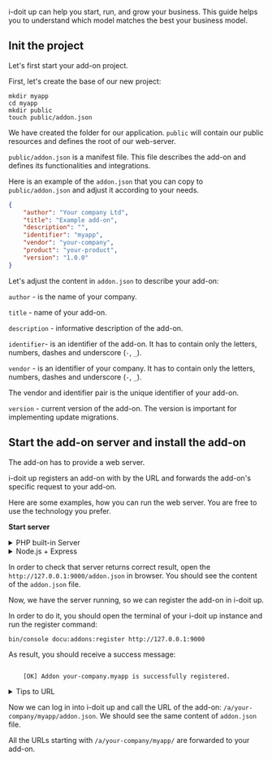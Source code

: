 
i-doit up can help you start, run, and grow your business. This guide helps you to understand which model matches the best your business model.

## Init the project

Let's first start your add-on project.

First, let's create the base of our new project:

```shell
mkdir myapp
cd myapp
mkdir public
touch public/addon.json
```

We have created the folder for our application. `public` will contain our public resources and defines the root of our web-server.

`public/addon.json` is a manifest file. This file describes the add-on and defines its functionalities and integrations.

Here is an example of the `addon.json` that you can copy to `public/addon.json` and adjust it according to your needs.

```json
{
    "author": "Your company Ltd",
    "title": "Example add-on",
    "description": "",
    "identifier": "myapp",
    "vendor": "your-company",
    "product": "your-product",
    "version": "1.0.0"
}
```

Let's adjust the content in `addon.json` to describe your add-on:

`author` - is the name of your company.

`title` - name of your add-on.

`description` - informative description of the add-on.

`identifier`- is an identifier of the add-on. It has to contain only the letters, numbers, dashes and underscore (`-`, `_`).

`vendor` - is an identifier of your company. It has to contain only the letters, numbers, dashes and underscore (`-`, `_`).

The vendor and identifier pair is the unique identifier of your add-on.

`version` - current version of the add-on. The version is important for implementing update migrations.

## Start the add-on server and install the add-on

The add-on has to provide a web server.

i-doit up registers an add-on with by the URL and forwards the add-on's specific request to your add-on.

Here are some examples, how you can run the web server. You are free to use the technology you prefer.

**Start server**

<details>
    <summary>PHP built-in Server</summary>

For development purpose, you can run the built-in PHP server using the following snippet

```shell
php -S 127.0.0.1:9000 -t public
```

</details>

<details>
    <summary>Node.js + Express</summary>

Init the node project:

```shell
touch package.json
touch index.js
```

Put the following content and adjust it with your information.

```json
{
    "name": "myapp",
    "version": "1.0.0",
    "description": "",
    "main": "index.js",
    "scripts": {
        "start": "node index.js"
    },
    "author": "",
    "license": "ISC",
    "dependencies": {
        "express": "^4.18.2"
    }
}
```

Install the node dependencies:

```shell
npm install
```

Put the following content to `index.js`.

```js
const express = require('express');
const app = express();
const port = 9000;
app.use(express.static('public'));
app.get('/*', (req, res) => {
    console.log({
        query: req.query,
        path: req.path,
        headers: req.headers,
    });
    res.send('Hello World!');
});

app.listen(port, '0.0.0.0', () => {
    console.log(`Example app listening on port ${port}`);
});
```

Start the server:

```shell
npm start
```

</details>

In order to check that server returns correct result, open the `http://127.0.0.1:9000/addon.json` in browser. You should see the content of the `addon.json` file.

Now, we have the server running, so we can register the add-on in i-doit up.

In order to do it, you should open the terminal of your i-doit up instance and run the register command:

```shell
bin/console docu:addons:register http://127.0.0.1:9000
```

As result, you should receive a success message:

```

    [OK] Addon your-company.myapp is successfully registered.

```

<details>
    <summary>Tips to URL</summary>

The URL depends on your configuration. If you use docker installation of i-doit up, you might connect to the host system using:

```shell
cd docker
./cli.sh app bin/console docu:addons:register http://host.docker.internal:9000
```

</details>

Now we can log in into i-doit up and call the URL of the add-on: `/a/your-company/myapp/addon.json`. We should see the same content of `addon.json` file.

All the URLs starting with `/a/your-company/myapp/` are forwarded to your add-on.
